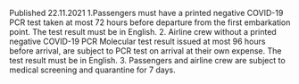 Published 22.11.2021
1.Passengers must have a printed negative COVID-19 PCR test taken at most 72 hours before departure from the first embarkation point. The test result must be in English.
2. Airline crew without a printed negative COVID-19 PCR Molecular test result issued at most 96 hours before arrival, are subject to PCR test on arrival at their own expense. The test result must be in English.
3. Passengers and airline crew are subject to medical screening and quarantine for 7 days.